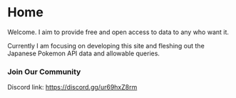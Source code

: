 # Home

Welcome. I aim to provide free and open access to data to any who want it. 

Currently I am focusing on developing this site and fleshing out the Japanese Pokemon API data and allowable queries.

### Join Our Community

Discord link: https://discord.gg/ur69hxZ8rm